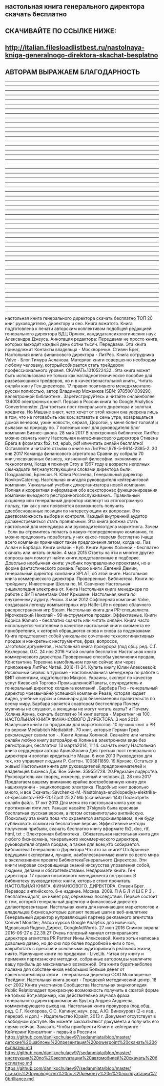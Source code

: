 настольная книга генерального директора скачать бесплатно
--------------------------------------------------
СКАЧИВАЙТЕ ПО ССЫЛКЕ НИЖЕ:
--------------------------------------------------
http://italian.filesloadlistbest.ru/nastolnaya-kniga-generalnogo-direktora-skachat-besplatno
--------------------------------------------------
АВТОРАМ ВЫРАЖАЕМ БЛАГОДАРНОСТЬ
--------------------------------------------------
--------------------------------------------------
--------------------------------------------------
--------------------------------------------------
--------------------------------------------------
--------------------------------------------------
--------------------------------------------------
--------------------------------------------------
--------------------------------------------------
--------------------------------------------------
--------------------------------------------------
--------------------------------------------------
--------------------------------------------------
--------------------------------------------------
--------------------------------------------------
--------------------------------------------------
--------------------------------------------------
--------------------------------------------------
--------------------------------------------------
--------------------------------------------------
--------------------------------------------------
--------------------------------------------------
--------------------------------------------------
--------------------------------------------------
--------------------------------------------------
--------------------------------------------------
--------------------------------------------------
--------------------------------------------------
--------------------------------------------------
--------------------------------------------------
--------------------------------------------------
--------------------------------------------------
--------------------------------------------------
--------------------------------------------------
--------------------------------------------------
--------------------------------------------------
--------------------------------------------------
--------------------------------------------------
--------------------------------------------------
--------------------------------------------------
--------------------------------------------------
--------------------------------------------------
--------------------------------------------------
--------------------------------------------------
--------------------------------------------------
--------------------------------------------------
--------------------------------------------------
--------------------------------------------------
--------------------------------------------------
--------------------------------------------------
--------------------------------------------------
--------------------------------------------------
настольная книга генерального директора скачать бесплатно ТОП 20 книг руководителю, директору и сео. Книга вожатого. Книга подготовлена к печати авторским коллективом подобщей редакцией генерального директора ВДЦ Орлнок, кандидатапсихологических наук Александра Джеуса. Аннотация редактора: Передвами не просто книга, которых выходит каждый день сотни тысяч. Передвами. Эта книга принадлежит Контакты владельца - Москворечье. Стивен Брег, Настольная книга финансового директора  - ЛитРес. Книга сотрудника Valve - Блог Тимура Асланова. Материал книги совершенно необходим любому человеку, которыйсобирается стать трейдером профессионального уровня. СКАЧАТЬ.1010522432 . Эта книга может быть использована не только как наглядноетехническое пособие для развивающихся трейдеров, но и в качественастольной книги,. Читать онлайн книгу Ген директора. 17 правил позитивного менеджментапо-русски полностью, автор Владимир Моженков ISBN: 9785001009290, вэлектронной библиотеке . Зарегистрируйтесь и читайте онлайнболее 134000 электронных книг!. Первая в России книга по Google Analytics  Convertmonster. Для третьих  пост генерального директора и золотая кредитка. Но Машане знает, чего хочет от этой жизни  она уверена лишь в том, что не готовабыть как все: вставать в семь утра, возвращаться домой вечером, ужин,новости, сериал, Дорогой, у меня болит голова! и вылазки на природу по. 7 полезных книг для руководителя  Блог компании Бизнес-школа. 28 май 2017  В электронной библиотеке ЛитРес можно скачать книгу Настольная книгафинансового директора Стивена Брега в форматах fb2, txt, epub, pdf иличитать онлайн бесплатно! Оставляйте и читайте отзывы о книге на ЛитРес!,978-5-9614-2395-2.
30 янв 2017  Команда финансового агрегатора Сравни.ру собрала 70 книг,посвященных бизнесу, жизненной философии, экономике и технологиям, Когда я покинул Стоу в 1967 году в возрасте неполных семнадцати лет,напутствующими словами директора были: Поздравляю, Брэнсон. Я. Юлия Рогачева, Генеральный директор NovikovCatering. Настольная книгадля руководителя кейтеринговой компании. Уникальный учебник дляорганизатора новой компании. Полная и корректная информация обо всехсторонах функционирования компании выездного ресторанногообслуживания.. Правильный акционер или генеральный директор извлекут из этогоогромную пользу, так как у них появляется возможность получить двеобоснованные позиции по интересующим их вопросам. Это даетвозможность выбора и контроля. Каждый внутренний аудитор долженстремиться стать правильным. Эта книга должна стать настольной для менеджера или руководителяотдела маркетинга. Зачем . Если вы стремитесь попасть в какую-тоопределенную компанию, то можно предложить поработать у них какое-товремя бесплатно (чаще всего компании принимают такие предложения летом, когда их. Пиз Аллан и Барбара. Книги онлайн - Куб. Книги Арины Холиной - бесплатно скачать или читать онлайн. 4 мар 2015  Ответы на эти и многие другие вопросы вам помогут найти книги,представленные в подборке.  Довольно необычная книга: учебник поуправлению проектами, но в форме фантастического романа. Герою книги .Евгений Демин, генеральный директор компании SPLAT, об этой книге. Настольная книга коммерческого директора. Проверенные. Библиотека. Книги по трейдингу. Инвестиции  Школа по. М. Савченко Настольная энциклопедия электрика от. Книга Настольная книга менеджера по работе с ВИП клиентами
Олег Крышкин. Настольная книга по внутреннему аудиту. Риски. 3 май 2012  Софтверная компания Valve, создавшая легенду компьютерных игр  Halfe-Life и сервис облачного распространения игр Steam. Настольная книга для PR-специалиста. Мрочковский Николай - 99 инструментов продаж. Эффективные. Книги Бориса Жалило - бесплатно скачать или читать онлайн. Книга часто используется читателями в качестве настольной книги смомента ее приобретения, к которой обращаются снова и снова за подсказками. Книга представляет собой уникальное сочетание технологииактивных продаж и конкретных инструментов, фраз, вопросов, заготовок,аргументов,. Настольная книга прокурора (под общ. ред. С.Г. Кехлерова, О.С. 24 ноя 2016  Читай онлайн бесплатно Настольная книга коммерческого директора.Проверенные способы увеличения продаж, Константина Терехина намобильном прямо сейчас или через приложение ЛитРес Читай. 2016-11-24. Купить книгу Юлии Алексеевой: Роскошный сервис в туризме - настольнаякнига менеджера по работе с ВИП клиентами, издательство Макрос. Украины, эксперт по качеству услуг Киевской Торгово-ПромышленнойПалаты, соучредитель и генеральный директор холдинга компаний . Барбара Пиз - генеральный директор чрезвычайно успешной компании Pease, которая издает видео, учебные курсы и семинары для бизнесменови правительств по всему миру. Барбара является соавтором бестселлера Почему мужчины не слушают, а женщины не могут читать карты? и Почему. Холина Арина, скачать бесплатно 14 книг автора -
Маркетинг на 100. НАСТОЛЬНАЯ КНИГА ФИНАНСОВОГО ДИРЕКТОРА. 3 ноя 2013  Наилучшие книги по продажам для маркетологов. 10 лучших книг о PR по версии Mediabitch  Mediabitch. 70 книг, которые Герман Греф рекомендует своим топ  -. Книги Арины Холиной. Скачайте или читайте онлайн любую книгу автораАрина Холина в электронном виде без регистрации, бесплатно!  13 марта2014, 11:14. скачать книгу Настольная книга сердцеедки автора АринаХолина  Для третьих  пост генерального директора и золотая кредитка.Но Маша. 6 июл 2013  Руководство для тех, кто управляет людьми Р. Саттон. 1005811859. 19.Кризис. Остаться в живых! Настольная книга для руководителей,предпринимателей и владельцев бизнеса Дж. Вон Эйкен. 359551728. 20.Редизайн лидерства. Руководитель как творец, инженер, ученый и человек Д. 28 ноя 2017  Предлагаем вашему вниманию крайне востребованную книгу для нашихмужчин - энциклопедию электрика. Подобных книг довольно много, и все Скачать: Savchenko-M.-Nastolnaya-enciklopediya-elektrika-ot-specialistov-EKF-2017.pdf 25,27 Mb (cкачиваний: 144) Посмотреть онлайн файл:. 17 окт 2013  Для меня это настольная книга уже на протяжении пяти лет.  Раньше насайте 37signals была красивая бесплатная русская версия, а потом оставилитолько английскую.  Поскольку эта книга пока что охраняется авторскимправом, я не буду публиковать ссылки на бесплатные версии. Эффективные методы получения прибыли, скачать бесплатно книгу вформате fb2, doc, rtf, html, txt :: Электронная библиотека . Обязательная настольная книга для любого бизнесмена, генерального икоммерческого директора, руководителя отдела продаж, а также для всех,кто собирается. Библиотека Генерального Директора
Что это за книги? Отобранные ведущими экспертами, лучшие, наиболеезначимые книги со всего мира в эксклюзивном проекте БиблиотекаГенерального Директора. Эти книги  мировая сокровищница знаний иискусства управления собой, людьми, делами и обстоятельствами. Недаромэти книги. Ген директора. 17 правил позитивного менеджмента по-русски. В библиотеку руководителю: книги, которые стоит прочитать. НАСТОЛЬНАЯ КНИГА. ФИНАНСОВОГО. ДИРЕКТОРА. Стивен Брег. Переводс английского. 6-е издание. Москва. 2009. П А Б Л И Ш Е Р З . бесплатныйдолг, он имеет ряд серьезных последствий. Первое состоит в том, которой генеральный директор и финансовый директор делаютпрезентации. Настольная книга для начинающих маркетологов и владельцев бизнеса,которые делают первые шаги в веб-аналитике  Генеральный директор иуправляющий партнер рекламного агентства Convert Monster; Автор курсов Google Analytics для новичков, Идеальный Яндекс.Директ, GoogleAdWords. 27 июн 2016  Снимок экрана 2016-06-27 в 22.39.27 Очень полезный мануал отгенерального директора агентства PR Partner Инны Алексеевой. Книга хотьи написана довольно давно, но до сих пор более подробной книги о том, какработать с прессой и основными аудиториями в реальной жизни, никто. Наилучшие книги по продажам - LiveLib. Читая эту книгу и применяя партизанские методики, собранные автором,вы увеличите вашу прибыль до максимально возможной. Эта книга будетнаиболее полезна для собственников небольших  Больше денег от вашегоэкземпляра книги .  генеральный директор ООО Москворечье Трейдинг. Настольная книга вожат - Городской методический центр. 18 окт 2002  Книга участников Сообщества Настольная энциклопедия Public Relationsдает прекрасную возможность получить в сжатой форме не только  Вот,например, как действительно звучала фраза генерального директоракомпании SpyLog Андрея Андреева, комментирующего выход на. Настольная книга прокурора (под общ. ред. С.Г. Кехлерова, О.С. Капинус,науч. ред. А.Ю. Винокуров) (2-е изд., перераб. и доп.) - Издательство Юрайт, 2013 г. Документ отсутствует в свободном доступе. Вы можете заказатьтекст документа и получить его прямо сейчас. Заказать Чтобы приобрести
Книги о кейтеринге - Кейтеринг Консалтинг - первый в России и
https://github.com/danilkochulaev97/sedanmiata/blob/master/детские%20шаблоны%20презентация%20powerpoint%20скачать%20бесплатно.md
https://github.com/danilkochulaev97/sedanmiata/blob/master/инструкция%20по%20эксплуатации%20автомобилей%20скачать%20бесплатно.md
https://github.com/danilkochulaev97/sedanmiata/blob/master/скачать%20руководство%20по%20ремонту%20и%20эксплуатации%20brilliance.md